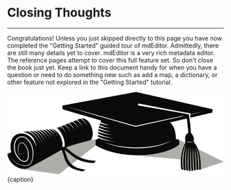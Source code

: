 # Closing Thoughts

---

Congratulations! Unless you just skipped directly to this page you have now completed the "Getting Started" guided tour of mdEditor. Admittedly, there are still many details yet to cover. mdEditor is a very rich metadata editor. The reference pages  attempt to cover this full feature set. So don't close the book just yet. Keep a link to this document handy for when you have a question or need to do something new such as add a map, a dictionary, or other feature not explored in the "Getting Started" tutorial.

![You Passed!](/assets/get-started/college-diploma.png){caption}

